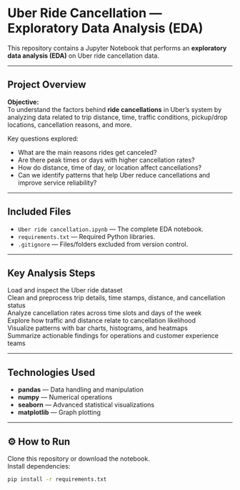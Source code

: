 #  Uber Ride Cancellation — Exploratory Data Analysis (EDA)

This repository contains a Jupyter Notebook that performs an **exploratory data analysis (EDA)** on Uber ride cancellation data.

---

##  **Project Overview**

**Objective:**  
To understand the factors behind **ride cancellations** in Uber’s system by analyzing data related to trip distance, time, traffic conditions, pickup/drop locations, cancellation reasons, and more.

Key questions explored:
- What are the main reasons rides get canceled?
- Are there peak times or days with higher cancellation rates?
- How do distance, time of day, or location affect cancellations?
- Can we identify patterns that help Uber reduce cancellations and improve service reliability?

---

##  **Included Files**

- `Uber ride cancellation.ipynb` — The complete EDA notebook.
- `requirements.txt` — Required Python libraries.
- `.gitignore` — Files/folders excluded from version control.

---

##  **Key Analysis Steps**

 Load and inspect the Uber ride dataset  
 Clean and preprocess trip details, time stamps, distance, and cancellation status  
 Analyze cancellation rates across time slots and days of the week  
 Explore how traffic and distance relate to cancellation likelihood  
 Visualize patterns with bar charts, histograms, and heatmaps  
 Summarize actionable findings for operations and customer experience teams

---

##  **Technologies Used**

- **pandas** — Data handling and manipulation
- **numpy** — Numerical operations
- **seaborn** — Advanced statistical visualizations
- **matplotlib** — Graph plotting

---

## ⚙️ **How to Run**

 Clone this repository or download the notebook.  
 Install dependencies:
   ```bash
   pip install -r requirements.txt
